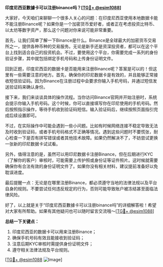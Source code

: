 **印度尼西亚數據卡可以注册binance吗？[[TG💪+ @esim1088](https://t.me/s/esim1088)]**

大家好，今天咱们来聊聊一个很多人关心的问题：在印度尼西亚使用本地数据卡能不能注册Binance呢？如果你是一个加密货币爱好者，或者正在考虑投资比特币、以太坊等数字资产，那么这个问题对你来说可能非常重要。

首先，让我们简单了解一下Binance是什么。Binance是全球最大的加密货币交易所之一，提供各种币种的交易服务。无论是新手还是资深投资者，都可以在这个平台上找到适合自己的投资机会。不过，要使用这个平台，你需要完成一系列的身份验证步骤，其中就包括绑定手机号码和上传身份证明文件。

回到正题，印度尼西亚的数据卡是否能用来注册Binance呢？答案是可以的！但这里有一些需要注意的地方。首先，确保你的印尼数据卡是有效的，并且能够正常接收短信验证码。因为Binance在注册过程中会要求你输入手机号码，并通过短信发送验证码来确认身份。

接下来，我们来谈谈具体的操作流程。当你访问Binance官网并开始注册时，系统会提示你输入手机号码。这个时候，你可以直接填写你在印尼使用的手机号码。然后按照指示操作，等待手机收到验证码短信。输入验证码后，继续按照页面指引完成后续设置即可。

不过，在实际操作中可能会遇到一些小问题。比如有时候网络连接不稳定导致无法及时收到验证码，或者手机号码格式不正确等情况。遇到这些问题时不要慌张，耐心检查一下是否有拼写错误或者其他技术故障。如果仍然解决不了，不妨尝试更换一张新的印尼数据卡试试看。

另外，值得注意的是，虽然可以用印尼数据卡注册Binance，但在后期进行KYC（了解你的客户）审核时，可能需要上传护照或身份证等证件照片。这时候就需要确保你有合法有效的身份证明文件了。如果你没有相关材料，建议提前准备好以免耽误进度。

最后提醒一点：无论是在哪里注册Binance，都必须遵守当地的法律法规以及平台自身的规则。不要尝试任何违反规定的行为，否则可能导致账户被冻结甚至面临法律风险。

好了，以上就是关于“印度尼西亚數據卡可以注册binance吗”的详细解答啦！希望对大家有所帮助。如果有其他疑问也可以随时留言交流哦～[[TG💪+ @esim1088](https://t.me/s/esim1088)]

**总结一下关键点：**
1. 印度尼西亚的数据卡可以用来注册Binance；
2. 确保手机号码有效且能接收到验证码；
3. 注意后期KYC审核时需提供身份证明文件；
4. 遵守相关法律法规及平台规则。

[[TG💪+ @esim1088](https://t.me/s/esim1088) ![Image](https://i.postimg.cc/4NQfJmqS/Snipaste-2025-05-13-00-14-12.png)]